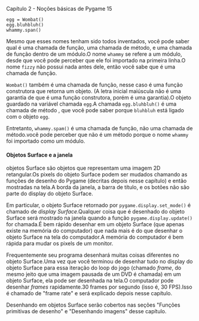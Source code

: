  Capítulo 2 - Noções básicas de Pygame 15

	egg = Wombat()
	egg.bluhbluh()
	whammy.span()

Mesmo que esses nomes tenham sido todos inventados, você pode saber qual é uma chamada de função, uma chamada de método, e uma chamada de função dentro
de um módulo.O nome `whammy` se refere a um módulo, desde que você pode perceber que ele foi importado na primeira linha.O nome `fizzy` não possui
nada antes dele, então você sabe que é uma chamada de função.

`Wombat()` também é uma chamada de função, nesse caso é uma função construtora que retorna um objeto. (A letra inicial maiúscula não é uma garantia de
que é uma função construtora, porém é uma garantia).O objeto guardado na variável chamada `egg`.A chamada `egg.bluhbluh()` é uma chamada de método
, que você pode saber porque `bluhbluh` está ligado com o objeto `egg`.

Entretanto, `whammy.spam()` é uma chamada de função, não uma chamada de método.você pode perceber que não é um método porque o nome `whammy` foi importado
como um módulo.

#### Objetos Surface e a janela

objetos Surface são objetos que representam uma imagem 2D retangular.Os pixels do objeto Surface podem ser mudados chamando as funções de desenho do
Pygame (decritas depois nesse capítulo) e então mostradas na tela.A borda da janela, a barra de título, e os botões não são parte do display do objeto
Surface.

Em particular, o objeto Surface retornado por `pygame.display.set_mode()` é chamado de *display Surface*.Qualquer coisa que é desenhado do objeto Surface
será mostrado na janela quando a função `pygame.display.update()` for chamada.É bem rápido desenhar em um objeto Surface (que apenas existe na memória
do computador) que nada mais é do que desenhar o objeto Surface na tela do computador.A memória do computador é bem rápida para mudar os pixels de um
monitor.

Frequentemente seu programa desenhará muitas coisas diferentes no objeto Surface.Uma vez que você terminou de desenhar tudo no display do objeto Surface
para essa iteração do loop do jogo (chamado *frame*, do mesmo jeito que uma imagem pausada de um DVD é chamada) em um objeto Surface, ela pode ser
desenhada na tela.O computador pode desenhar *frames* rapidamente.30 frames por segundo (isso é, 30 FPS).Isso é chamado de "frame rate" e será explicado
depois nesse capítulo.

Desenhando em objetos Surface serão cobertos nas seções "Funções primitivas de desenho" e "Desenhando imagens" desse capítulo.


